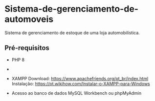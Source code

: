 # Sistema-de-gerenciamento-de-automoveis

Sistema de gerenciamento de estoque de uma loja automobilística.

## Pré-requisitos

- PHP 8
- 
- XAMPP
  Download: https://www.apachefriends.org/pt_br/index.html
  Instalação: https://pt.wikihow.com/Instalar-o-XAMPP-para-Windows
  
- Acesso ao banco de dados MySQL Workbench ou phpMyAdmin
